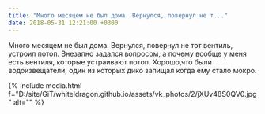 ```yaml
---
title: "Много месяцем не был дома. Вернулся, повернул не т..."
date: 2018-05-31 12:21:00 +0300
---
```


Много месяцем не был дома. Вернулся, повернул не тот вентиль, устроил потоп. Внезапно задался вопросом, а почему вообще у меня есть вентиля, которые устраивают потоп. Хорошо,что были водоизвещатели, один из которых дико запищал когда ему стало мокро.

{% include media.html f="D:/site/GiT/whiteldragon.github.io/assets/vk_photos/2/jXUv48S0QV0.jpg" alt="" %}
